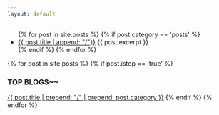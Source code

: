 ```yaml
---
layout: default
---
```

<ul>
  {% for post in site.posts %}
   {% if post.category == 'posts' %}
    <li>      
        <a href="{{ post.url }}">{{ post.title | append: "/"}}</a> 
        {{ post.excerpt }}
    </li>
    {% endif %}
  {% endfor %}
</ul>

{% for post in site.posts %}
  {% if post.istop == 'true' %}
<br>
### TOP BLOGS~~
<a href="{{ post.url }}">{{ post.title | prepend: "/" | prepend: post.category }}</a>
  {% endif %}
{% endfor %}


